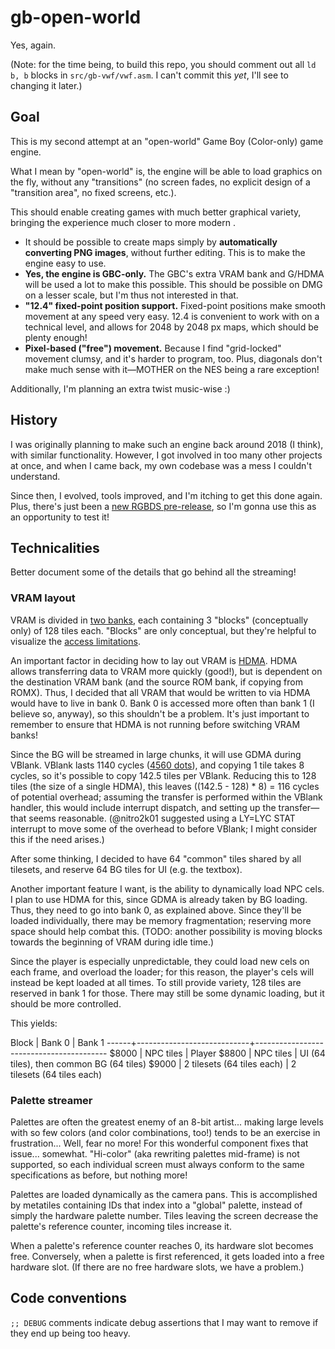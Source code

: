 # gb-open-world

Yes, again.

(Note: for the time being, to build this repo, you should comment out all `ld b, b` blocks in `src/gb-vwf/vwf.asm`. I can't commit this *yet*, I'll see to changing it later.)

## Goal

This is my second attempt at an "open-world" Game Boy (Color-only) game engine.

What I mean by "open-world" is, the engine will be able to load graphics on the fly, without any "transitions" (no screen fades, no explicit design of a "transition area", no fixed screens, etc.).

This should enable creating games with much better graphical variety, bringing the experience much closer to more modern .

- It should be possible to create maps simply by **automatically converting PNG images**, without further editing.
  This is to make the engine easy to use.
- __Yes, the engine is GBC-only.__
  The GBC's extra VRAM bank and G/HDMA will be used a lot to make this possible.
  This should be possible on DMG on a lesser scale, but I'm thus not interested in that.
- **"12.4" fixed-point position support.**
  Fixed-point positions make smooth movement at any speed very easy.
  12.4 is convenient to work with on a technical level, and allows for 2048 by 2048 px maps, which should be plenty enough!
- **Pixel-based ("free") movement.**
  Because I find "grid-locked" movement clumsy, and it's harder to program, too.
  Plus, diagonals don't make much sense with it—MOTHER on the NES being a rare exception!

Additionally, I'm planning an extra twist music-wise :)

## History

I was originally planning to make such an engine back around 2018 (I think), with similar functionality.
However, I got involved in too many other projects at once, and when I came back, my own codebase was a mess I couldn't understand.

Since then, I evolved, tools improved, and I'm itching to get this done again.
Plus, there's just been a [new RGBDS pre-release](https://github.com/gbdev/rgbds/releases/tag/v0.5.0-rc1), so I'm gonna use this as an opportunity to test it!

## Technicalities

Better document some of the details that go behind all the streaming!

### VRAM layout

VRAM is divided in [two banks](https://gbdev.io/pandocs/#vram-banks-cgb-only), each containing 3 "blocks" (conceptually only) of 128 tiles each.
"Blocks" are only conceptual, but they're helpful to visualize the [access limitations](https://gbdev.io/pandocs/#vram-tile-data).

An important factor in deciding how to lay out VRAM is [HDMA](https://gbdev.io/pandocs/#lcd-vram-dma-transfers-cgb-only).
HDMA allows transferring data to VRAM more quickly (good!), but is dependent on the destination VRAM bank (and the source ROM bank, if copying from ROMX).
Thus, I decided that all VRAM that would be written to via HDMA would have to live in bank 0.
Bank 0 is accessed more often than bank 1 (I believe so, anyway), so this shouldn't be a problem.
It's just important to remember to ensure that HDMA is not running before switching VRAM banks!

Since the BG will be streamed in large chunks, it will use GDMA during VBlank.
VBlank lasts 1140 cycles ([4560 dots](https://gbdev.io/pandocs/#ff41-stat-lcd-status-r-w)), and copying 1 tile takes 8 cycles, so it's possible to copy 142.5 tiles per VBlank.
Reducing this to 128 tiles (the size of a single HDMA), this leaves ((142.5 - 128) * 8) = 116 cycles of potential overhead; assuming the transfer is performed within the VBlank handler, this would include interrupt dispatch, and setting up the transfer—that seems reasonable.
(@nitro2k01 suggested using a LY=LYC STAT interrupt to move some of the overhead to before VBlank; I might consider this if the need arises.)

After some thinking, I decided to have 64 "common" tiles shared by all tilesets, and reserve 64 BG tiles for UI (e.g. the textbox).

Another important feature I want, is the ability to dynamically load NPC cels.
I plan to use HDMA for this, since GDMA is already taken by BG loading.
Thus, they need to go into bank 0, as explained above.
Since they'll be loaded individually, there may be memory fragmentation; reserving more space should help combat this.
(TODO: another possibility is moving blocks towards the beginning of VRAM during idle time.)

Since the player is especially unpredictable, they could load new cels on each frame, and overload the loader; for this reason, the player's cels will instead be kept loaded at all times.
To still provide variety, 128 tiles are reserved in bank 1 for those.
There may still be some dynamic loading, but it should be more controlled.

This yields:

Block | Bank 0                     | Bank 1
------+----------------------------+-----------------------------------------
$8000 | NPC tiles                  | Player
$8800 | NPC tiles                  | UI (64 tiles), then common BG (64 tiles)
$9000 | 2 tilesets (64 tiles each) | 2 tilesets (64 tiles each)

### Palette streamer

Palettes are often the greatest enemy of an 8-bit artist... making large levels with so few colors (and color combinations, too!) tends to be an exercise in frustration...
Well, fear no more! For this wonderful component fixes that issue... somewhat.
"Hi-color" (aka rewriting palettes mid-frame) is not supported, so each individual screen must always conform to the same specifications as before, but nothing more!

Palettes are loaded dynamically as the camera pans.
This is accomplished by metatiles containing IDs that index into a "global" palette, instead of simply the hardware palette number.
Tiles leaving the screen decrease the palette's reference counter, incoming tiles increase it.

When a palette's reference counter reaches 0, its hardware slot becomes free.
Conversely, when a palette is first referenced, it gets loaded into a free hardware slot.
(If there are no free hardware slots, we have a problem.)

## Code conventions

`;; DEBUG` comments indicate debug assertions that I may want to remove if they end up being too heavy.
